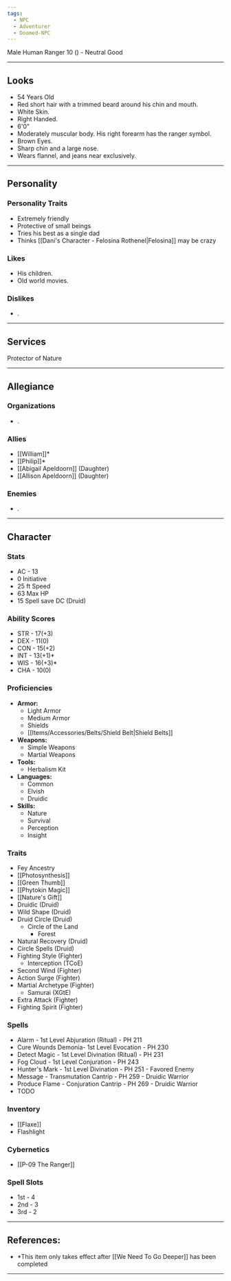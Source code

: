 ```yaml
---
tags:
  - NPC
  - Adventurer
  - Doomed-NPC
---
```

Male Human Ranger 10 () - Neutral Good 
****
## Looks
- 54 Years Old
- Red short hair with a trimmed beard around his chin and mouth. 
- White Skin.
- Right Handed.
- 6'0"
- Moderately muscular body. His right forearm has the ranger symbol.
- Brown Eyes.
- Sharp chin and a large nose.
- Wears flannel, and jeans near exclusively.
****
## Personality
### Personality Traits
- Extremely friendly
- Protective of small beings
- Tries his best as a single dad
- Thinks [[Dani's Character - Felosina Rothenel|Felosina]] may be crazy
### Likes
- His children.
- Old world movies.
### Dislikes
- .
****
## Services
Protector of Nature
****
## Allegiance
### Organizations
- .
### Allies
- [[William]]*
- [[Philip]]*
- [[Abigail Apeldoorn]] (Daughter)
- [[Allison Apeldoorn]] (Daughter)
### Enemies
- .
****
## Character
### Stats
- AC - 13
- 0 Initiative
- 25 ft Speed
- 63 Max HP
- 15 Spell save DC (Druid)
### Ability Scores
- STR - 17(+3)
- DEX - 11(0)
- CON - 15(+2)
- INT - 13(+1)*
- WIS - 16(+3)*
- CHA - 10(0)
### Proficiencies
- **Armor:**
	- Light Armor
	- Medium Armor
	- Shields
	- [[Items/Accessories/Belts/Shield Belt|Shield Belts]]
- **Weapons:**
	- Simple Weapons
	- Martial Weapons
- **Tools:**
	- Herbalism Kit
- **Languages:**
	- Common
	- Elvish
	- Druidic
- **Skills:**
	- Nature
	- Survival
	- Perception
	- Insight
### Traits
- Fey Ancestry
- [[Photosynthesis]]
- [[Green Thumb]]
- [[Phytokin Magic]]
- [[Nature's Gift]]
- Druidic (Druid)
- Wild Shape (Druid)
- Druid Circle (Druid)
	- Circle of the Land
		- Forest
- Natural Recovery (Druid)
- Circle Spells (Druid)
- Fighting Style (Fighter)
	- Interception (TCoE)
- Second Wind (Fighter)
- Action Surge (Fighter)
- Martial Archetype (Fighter)
	- Samurai (XGtE)
- Extra Attack (Fighter)
- Fighting Spirit (Fighter)
### Spells
- Alarm - 1st Level Abjuration (Ritual) - PH 211
- Cure Wounds Demonia- 1st Level Evocation - PH 230
- Detect Magic - 1st Level Divination (Ritual) - PH 231
- Fog Cloud - 1st Level Conjuration - PH 243
- Hunter's Mark - 1st Level Divination - PH 251 - Favored Enemy
- Message - Transmutation Cantrip - PH 259 - Druidic Warrior
- Produce Flame - Conjuration Cantrip - PH 269 - Druidic Warrior
- TODO
### Inventory
- [[Flaxe]]
- Flashlight
### Cybernetics
- [[P-09 The Ranger]]
### Spell Slots
- 1st - 4
- 2nd - 3
- 3rd - 2
****
## References:
- \*This item only takes effect after [[We Need To Go Deeper]] has been completed
****